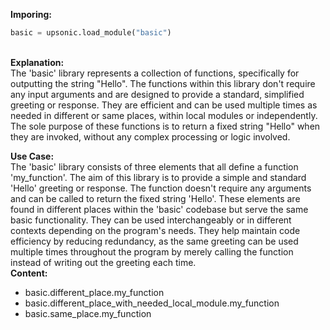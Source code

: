 <b class="custom_code_highlight_green">Imporing:</b><br>
```python
basic = upsonic.load_module("basic")
```
<br><b class="custom_code_highlight_green">Explanation:</b><br>The 'basic' library represents a collection of functions, specifically for outputting the string "Hello". The functions within this library don't require any input arguments and are designed to provide a standard, simplified greeting or response. They are efficient and can be used multiple times as needed in different or same places, within local modules or independently. The sole purpose of these functions is to return a fixed string "Hello" when they are invoked, without any complex processing or logic involved.

<b class="custom_code_highlight_green">Use Case:</b><br>The 'basic' library consists of three elements that all define a function 'my_function'. The aim of this library is to provide a simple and standard 'Hello' greeting or response. The function doesn't require any arguments and can be called to return the fixed string 'Hello'. These elements are found in different places within the 'basic' codebase but serve the same basic functionality. They can be used interchangeably or in different contexts depending on the program's needs. They help maintain code efficiency by reducing redundancy, as the same greeting can be used multiple times throughout the program by merely calling the function instead of writing out the greeting each time.
<br><b class="custom_code_highlight_green">Content:</b><br>
  - basic.different_place.my_function
  - basic.different_place_with_needed_local_module.my_function
  - basic.same_place.my_function

